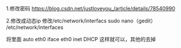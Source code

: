 1.修改密码 https://blog.csdn.net/justloveyou_/article/details/78540990

2.修改成动态ip
修改/etc/network/interfacs
sudo nano（gedit） /etc/network/interfaces

将里面
auto eth0
iface eth0 inet DHCP
这样就可以，其他的去掉
